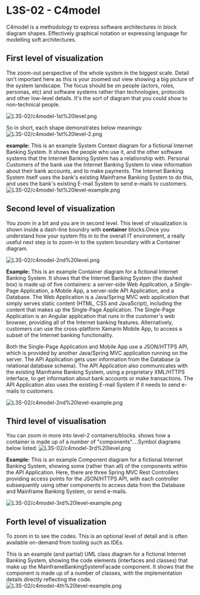 # L3S-02 - C4model

C4model is a methodology to express software architectures in block diagram shapes. Effectively graphical notation or expressing language for modelling soft architectures.

## First level of visualization

The zoom-out perspective of the whole system in the biggest scale. Detail isn't important here as this is your zoomed out view showing a big picture of the system landscape. The focus should be on people (actors, roles, personas, etc) and software systems rather than technologies, protocols and other low-level details. It's the sort of diagram that you could show to non-technical people.

![L3S-02/c4model-1st%20level.png](./L3S-02/c4model-1st%20level.png)

So in short, each shape demonstrates below meanings:
![L3S-02/c4model-1st%20level-2.png](./L3S-02/c4model-1st%20level-2.png)

**example:**
This is an example System Context diagram for a fictional Internet Banking System. It shows the people who use it, and the other software systems that the Internet Banking System has a relationship with. Personal Customers of the bank use the Internet Banking System to view information about their bank accounts, and to make payments. The Internet Banking System itself uses the bank's existing Mainframe Banking System to do this, and uses the bank's existing E-mail System to send e-mails to customers.
![L3S-02/c4model-1st%20level-example.png](./L3S-02/c4model-1st%20level-example.png)

## Second level of visualization

You zoom in a bit and you are in second level. This level of visualization is shown inside a dash-line boundry with **container** blocks.Once you understand how your system fits in to the overall IT environment, a really useful next step is to zoom-in to the system boundary with a Container diagram.

![L3S-02/c4model-2nd%20level.png](./L3S-02/c4model-2nd%20level.png)

**Example:**
This is an example Container diagram for a fictional Internet Banking System. It shows that the Internet Banking System (the dashed box) is made up of five containers: a server-side Web Application, a Single-Page Application, a Mobile App, a server-side API Application, and a Database. The Web Application is a Java/Spring MVC web application that simply serves static content (HTML, CSS and JavaScript), including the content that makes up the Single-Page Application. The Single-Page Application is an Angular application that runs in the customer's web browser, providing all of the Internet banking features. Alternatively, customers can use the cross-platform Xamarin Mobile App, to access a subset of the Internet banking functionality.

Both the Single-Page Application and Mobile App use a JSON/HTTPS API, which is provided by another Java/Spring MVC application running on the server. The API Application gets user information from the Database (a relational database schema). The API Application also communicates with the existing Mainframe Banking System, using a proprietary XML/HTTPS interface, to get information about bank accounts or make transactions. The API Application also uses the existing E-mail System if it needs to send e-mails to customers.

![L3S-02/c4model-2nd%20level-example.png](./L3S-02/c4model-2nd%20level-example.png)

## Third level of visualisation

You can zoom in more into level-2 containers/blocks.
shows how a container is made up of a number of "components"....Symbol diagrams below listed:
![L3S-02/c4model-3rd%20level.png](./L3S-02/c4model-3rd%20level.png)

**Example:**
This is an example Component diagram for a fictional Internet Banking System, showing some (rather than all) of the components within the API Application. Here, there are three Spring MVC Rest Controllers providing access points for the JSON/HTTPS API, with each controller subsequently using other components to access data from the Database and Mainframe Banking System, or send e-mails.

![L3S-02/c4model-3rd%20level-example.png](./L3S-02/c4model-3rd%20level-example.png)

## Forth level of visualization

To zoom in to see the codes. This is an optional level of detail and is often available on-demand from tooling such as IDEs.

This is an example (and partial) UML class diagram for a fictional Internet Banking System, showing the code elements (interfaces and classes) that make up the MainframeBankingSystemFacade component. It shows that the component is made up of a number of classes, with the implementation details directly reflecting the code.
![L3S-02/c4model-4th%20level-example.png](./L3S-02/c4model-4th%20level-example.png)
